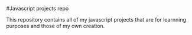 #Javascript projects repo


This repository contains all of my javascript projects that are for learnning purposes and those of my own creation.
